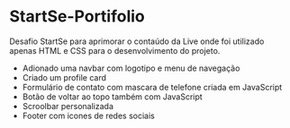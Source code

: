 # StartSe-Portifolio

Desafio StartSe para aprimorar o contaúdo da Live onde foi utilizado apenas HTML e CSS para o desenvolvimento do projeto.

- Adionado uma navbar com logotipo e menu de navegação
- Criado um profile card
- Formulário de contato com mascara de telefone criada em JavaScript
- Botão de voltar ao topo também com JavaScript
- Scroolbar personalizada
- Footer com icones de redes sociais
